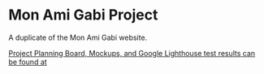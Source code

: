 # Mon Ami Gabi Project

A duplicate of the Mon Ami Gabi website.

[Project Planning Board, Mockups, and Google Lighthouse test results can be found at](https://trello.com/invite/b/6813f2dc0572af03335ce0ab/ATTI3db851f73d00d392f093e48443961d79C5F6AF45/ley-project)